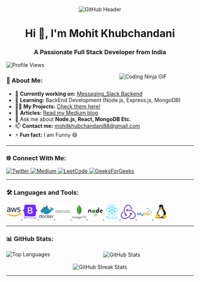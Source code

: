 <div align="center">
  <img src="https://github.com/user-attachments/assets/d7fbccb4-899c-4fb0-a32a-8ab18587c7d0" alt="GitHub Header" width="800" />
</div>

<h1 align="center">Hi 👋, I'm Mohit Khubchandani</h1>
<h3 align="center">A Passionate Full Stack Developer from India</h3>

<p align="left">
  <img src="https://komarev.com/ghpvc/?username=mohitkhubchandani&label=Profile%20views&color=0e75b6&style=flat" alt="Profile Views" />
</p>

<img align="right" alt="Coding Ninja GIF" width="200" src="https://media.giphy.com/media/jBOOXxSJfG8kqMxT11/giphy.gif" />

### 🔭 About Me:
- 🌟 **Currently working on:** [Messaging_Slack Backend](https://github.com/MohitKhubchandani/Messaging_Slack_Backend.git)
- 🌱 **Learning:** BackEnd Development (Node.js, Express.js, MongoDB)
- 👨‍💻 **My Projects:** [Check them here!]((https://github.com/MohitKhubchandani?tab=repositories))
- 📝 **Articles:** [Read my Medium blog](https://medium.com/@mohitkhubchandani88)
- 💬 Ask me about **Node.js, React, MongoDB Etc.**
- 📫 **Contact me:** mohitkhubchandani88@gmail.com
- ⚡ **Fun fact:** I am Funny 😄

---

### 🌐 Connect With Me:
<p align="left">
  <a href="https://twitter.com/mohitkhubchan04" target="_blank">
    <img src="https://raw.githubusercontent.com/rahuldkjain/github-profile-readme-generator/master/src/images/icons/Social/twitter.svg" alt="Twitter" height="30" width="40" />
  </a>
  <a href="https://medium.com/@mohitkhubchandani88" target="_blank">
    <img src="https://raw.githubusercontent.com/rahuldkjain/github-profile-readme-generator/master/src/images/icons/Social/medium.svg" alt="Medium" height="30" width="40" />
  </a>
  <a href="https://www.leetcode.com/mohitk04" target="_blank">
    <img src="https://raw.githubusercontent.com/rahuldkjain/github-profile-readme-generator/master/src/images/icons/Social/leet-code.svg" alt="LeetCode" height="30" width="40" />
  </a>
  <a href="https://auth.geeksforgeeks.org/user/mohitkhubcgnft" target="_blank">
    <img src="https://raw.githubusercontent.com/rahuldkjain/github-profile-readme-generator/master/src/images/icons/Social/geeks-for-geeks.svg" alt="GeeksForGeeks" height="30" width="40" />
  </a>
</p>

---

### 🛠️ Languages and Tools:
<p align="left">
  <a href="https://aws.amazon.com" target="_blank">
    <img src="https://raw.githubusercontent.com/devicons/devicon/master/icons/amazonwebservices/amazonwebservices-original-wordmark.svg" alt="AWS" width="40" height="40" />
  </a>
  <a href="https://getbootstrap.com" target="_blank">
    <img src="https://raw.githubusercontent.com/devicons/devicon/master/icons/bootstrap/bootstrap-plain-wordmark.svg" alt="Bootstrap" width="40" height="40" />
  </a>
  <a href="https://www.docker.com/" target="_blank">
    <img src="https://raw.githubusercontent.com/devicons/devicon/master/icons/docker/docker-original-wordmark.svg" alt="Docker" width="40" height="40" />
  </a>
  <a href="https://expressjs.com" target="_blank">
    <img src="https://raw.githubusercontent.com/devicons/devicon/master/icons/express/express-original-wordmark.svg" alt="Express.js" width="40" height="40" />
  </a>
  <a href="https://www.mongodb.com/" target="_blank">
    <img src="https://raw.githubusercontent.com/devicons/devicon/master/icons/mongodb/mongodb-original-wordmark.svg" alt="MongoDB" width="40" height="40" />
  </a>
  <a href="https://nodejs.org" target="_blank">
    <img src="https://raw.githubusercontent.com/devicons/devicon/master/icons/nodejs/nodejs-original-wordmark.svg" alt="Node.js" width="40" height="40" />
  </a>
  <a href="https://reactjs.org/" target="_blank">
    <img src="https://raw.githubusercontent.com/devicons/devicon/master/icons/react/react-original-wordmark.svg" alt="React" width="40" height="40" />
  </a>
  <a href="https://redux.js.org" target="_blank">
    <img src="https://raw.githubusercontent.com/devicons/devicon/master/icons/redux/redux-original.svg" alt="Redux" width="40" height="40" />
  </a>
  <a href="https://www.mysql.com/" target="_blank">
    <img src="https://raw.githubusercontent.com/devicons/devicon/master/icons/mysql/mysql-original-wordmark.svg" alt="MySQL" width="40" height="40" />
  </a>
  <a href="https://www.linux.org/" target="_blank">
    <img src="https://raw.githubusercontent.com/devicons/devicon/master/icons/linux/linux-original.svg" alt="Linux" width="40" height="40" />
  </a>
</p>

---

### 📊 GitHub Stats:
<p align="center">
  <img align="left" src="https://github-readme-stats.vercel.app/api/top-langs?username=mohitkhubchandani&show_icons=true&locale=en&layout=compact" alt="Top Languages" />
</p>

<p align="center">
  <img align="center" src="https://github-readme-stats.vercel.app/api?username=mohitkhubchandani&show_icons=true&locale=en" alt="GitHub Stats" />
</p>

<p align="center">
  <img align="center" src="https://github-readme-streak-stats.herokuapp.com/?user=mohitkhubchandani&" alt="GitHub Streak Stats" />
</p>

---
